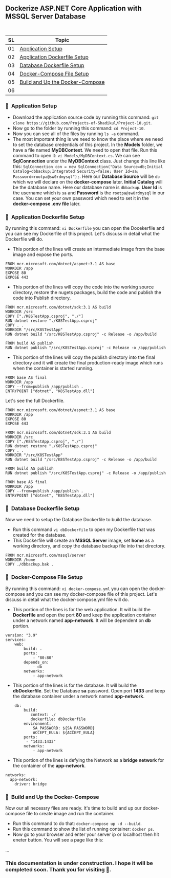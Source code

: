 ## <p align=left>Dockerize ASP.NET Core Application with MSSQL Server Database<br> <br> </p>
| **SL** | **Topic** |
| --- | --- |
| 01 | [Application Setup](#01) |
| 02 | [Application Dockerfile Setup](#02) |
| 03 | [Database Dockerfile Setup](#03) |
| 04 | [Docker-Compose File Setup](#04) |
| 05 | [Build and Up the Docker-Compose](#05) |
| 06 | [](#06) |

### <a name="01">:diamond_shape_with_a_dot_inside: &nbsp;Application Setup</a> 
- Download the application source code by running this command: ````git clone https://github.com/Projects-of-Shadikul/Project-10.git````.
- Now go to the folder by running this command: ````cd Project-10````.
- Now you can see all of the files by running  ````ls -a```` command.
- The most important thing is we need to know the place where we need to set the database credentials of this project. In the **Models** folder, we have a file named 
**MyDBContext**. We need to open that file. Run this command to open it: ````vi Models/MyDBContext.cs````. We can see **SqlConnection** under the **MyDBContext**
class. Just change this line like this: ````SqlConnection con = new SqlConnection("Data Source=db;Initial Catalog=dbbackup;Integrated Security=false; User Id=sa; Password=rootpa@sw0rdmysql");````.
Here our **Database Source** will be ````db```` which we will declare on the **docker-compose** later. **Initial Catalog** will be the database name. Here our database name is ````dbbackup````. **User Id** is the username which is ````sa```` and **Password** is the ````rootpa@sw0rdmysql```` in our case. You can set your own password which need to set it in the **docker-compose .env file** later.

### <a name="02">:diamond_shape_with_a_dot_inside: &nbsp;Application Dockerfile Setup</a> 
By running this command: ````vi Dockerfile```` you can open the Docekerfile and you can see my Dockerfile of this project. Let's discuss in detail what the Dockerfile will do.
- This portion of the lines will create an intermediate image from the base image and expose the ports.
```
FROM mcr.microsoft.com/dotnet/aspnet:3.1 AS base
WORKDIR /app
EXPOSE 80
EXPOSE 443
```
- This portion of the lines will copy the code into the working source directory, restore the nugets packages, build the code and publish the code into Publish directory.
````
FROM mcr.microsoft.com/dotnet/sdk:3.1 AS build
WORKDIR /src
COPY ["./K8STestApp.csproj", "./"]
RUN dotnet restore "./K8STestApp.csproj"
COPY . .
WORKDIR "/src/K8STestApp"
RUN dotnet build "/src/K8STestApp.csproj" -c Release -o /app/build

FROM build AS publish
RUN dotnet publish "/src/K8STestApp.csproj" -c Release -o /app/publish
````
- This portion of the lines will copy the publish directory into the final directory and it will create the final production-ready image which runs when the container is started running.
````
FROM base AS final
WORKDIR /app
COPY --from=publish /app/publish .
ENTRYPOINT ["dotnet", "K8STestApp.dll"]
````
Let's see the full Dockerfile.
````
FROM mcr.microsoft.com/dotnet/aspnet:3.1 AS base
WORKDIR /app
EXPOSE 80
EXPOSE 443

FROM mcr.microsoft.com/dotnet/sdk:3.1 AS build
WORKDIR /src
COPY ["./K8STestApp.csproj", "./"]
RUN dotnet restore "./K8STestApp.csproj"
COPY . .
WORKDIR "/src/K8STestApp"
RUN dotnet build "/src/K8STestApp.csproj" -c Release -o /app/build

FROM build AS publish
RUN dotnet publish "/src/K8STestApp.csproj" -c Release -o /app/publish

FROM base AS final
WORKDIR /app
COPY --from=publish /app/publish .
ENTRYPOINT ["dotnet", "K8STestApp.dll"]
````

### <a name="03">:diamond_shape_with_a_dot_inside: &nbsp;Database Dockerfile Setup</a> 
Now we need to setup the Database Dockerfile to build the database.
- Run this command ````vi dbDockerfile```` to open my Dockerfile that was created for the database.
- This Dockerfile will create an **MSSQL Server** image, set **home** as a working directory, and copy the database backup file into that directory.
````
FROM mcr.microsoft.com/mssql/server
WORKDIR /home
COPY ./dbbackup.bak .
````

### <a name="04">:diamond_shape_with_a_dot_inside: &nbsp;Docker-Compose File Setup</a>
By running this command: ````vi docker-compose.yml```` you can open the docker-compose and you can see my docker-compose file of this project. Let's discuss in detail what the docker-compose.yml file will do.

- This portion of the lines is for the web application. It will build the **Dockerfile** and open the port **80** and keep the application container under a network named **app-network**. It will be dependent on **db** portion.
````
version: "3.9"
services:
    web:
        build: .
        ports:
            - "80:80"
        depends_on:
            - db
        networks:
            - app-network
````
- This portion of the lines is for the database. It will build the **dbDockerfile**. Set the Database **sa** password. Open port **1433** and keep the database container under a network named **app-network**.

````
    db:
        build:
           context: ./
           dockerfile: dbDockerfile
        environment:
            SA_PASSWORD: ${SA_PASSWORD}
            ACCEPT_EULA: ${ACCEPT_EULA}
        ports:
         - "1433:1433"
        networks:
            - app-network
````

- This portion of the lines is defying the Network as a **bridge network** for the container of the **app-network**.

````
networks:
  app-network:
    driver: bridge
````

### <a name="05">:diamond_shape_with_a_dot_inside: &nbsp;Build and Up the Docker-Compose</a> 

Now our all necessry files are ready. It's time to build and up our docker-compose file to create image and run the container. 
- Run this command to do that: ````docker-compose up -d --build````.
- Run this command to show the list of running container: ````docker ps````.
- Now go to your browser and enter your server ip or localhost then hit eneter button. You will see a page like this:
  


...
### This documentation is under construction.  I hope it will be completed soon. Thank you for visiting 🙂.

